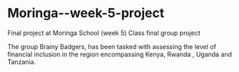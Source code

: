 # Moringa--week-5-project
Final project at Moringa School (week 5)
Class final group project

The group Brainy Badgers, has been tasked with assessing the level of financial inclusion in the region encompassing Kenya, Rwanda , Uganda and Tanzania.
